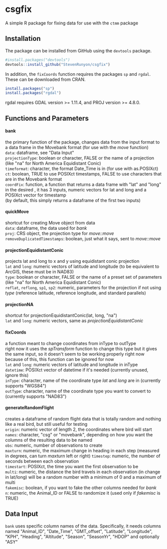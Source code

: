 # csgfix
A simple R package for fixing data for use with the `ctmm` package

## Installation


The package can be installed from GitHub using the `devtools` package.    
```r
#install.packages("devtools")
devtools::install_github("StevenRunyon/csgfix")
```

In addition, the `fixCoords` function requires the packages `sp` and `rgdal`. These can be downloaded from CRAN.    
```r
install.packages("sp")
install.packages("rgdal")
```   
rgdal requires GDAL version >= 1.11.4, and PROJ version >= 4.8.0.

## Functions and Parameters
#### bank
  the primary function of the package, changes data from the input format to a data frame in the Movebank format (for use with the _move_ function)    
  `data`: dataframe, see "Data Input"    
  `projectionType`: boolean or character, FALSE or the name of a projection (like "na" for North America Equidistant Conic)     
  `timeformat`: character, the format Date_Time is in (for use with as.POSIXct)    
  `ct`: boolean, TRUE to use POSIXct timestamps, FALSE to use characters that are in the Movebank format    
  `coordFix`: function, a function that returns a data frame with "lat" and "long" in the desired , it has 3 inputs, numeric vectors for lat and long and a POSIXct vector for timestamp    
    (by default, this simply returns a dataframe of the first two inputs)

#### quickMove    
  shortcut for creating Move object from data   
  `data`: dataframe, the data used for _bank_   
  `proj`: CRS object, the projection type for _move::move_    
  `removeDuplicatedTimestamps`: boolean, just what it says, sent to _move::move_    

#### projectionEquidistantConic    
  projects lat and long to x and y using equidistant conic projection    
  `lat` and `long`: numeric vectors of latitude and longitude (to be equivalent to ArcGIS, these must be in NAD83)     
  `type`: boolean or character, FALSE or the name of a preset set of parameters (like "na" for North America Equidistant Conic)    
  `reflat`, `reflong`, `sp1`, `sp2`: numeric, parameters for the projection if not using _type_ (reference latitude, reference longitude, and standard parallels)    

#### projectionNA    
  shortcut for projectionEquidistantConic(lat, long, "na")     
  `lat` and `long`: numeric vectors, same as _projectionEquidistantConic_       
   
#### fixCoords    
  a function meant to change coordinates from inType to outType      
  right now it uses the _spTransform_ function to change this type but it gives the same input, so it doesn't seem to be working properly right now
  because of this, this function can be ignored for now    
  `lat` and `long`: numeric vectors of latitude and longitude in inType    
  `datetime`: POSIXct vector of datetime if it's needed (currently unused, ignore this)    
  `inType`: character, name of the coordinate type _lat_ and _long_ are in (currently supports "WGS84")     
  `outType`: character, name of the coordinate type you want to convert to (currently supports "NAD83")    

#### generateRandomFlight    
  creates a dataframe of random flight data that is totally random and nothing like a real bird, but still useful for testing     
  `origin`: numeric vector of length 2, the coordinates where bird will start    
  `names`: character, "csg" or "movebank", depending on how you want the columns of the resulting data to be named    
  `obs`: numeric, number of observations to create    
  `maxturn`: numeric, the maximum change in heading in each step (measured in degrees, can turn _maxturn_ left or right)
  `timestep`: numeric, the number of seconds between each observation    
  `timestart`: POSIXct, the time you want the first observation to be    
  `multi`: numeric, the distance the bird travels in each observation (in change in lat/long) will be a random number with a minimum of 0 and a maximum of multi    
  `fakemisc`: boolean, if you want to fake the other columns needed for _bank_    
  `n`: numeric, the Animal_ID or FALSE to randomize it (used only if _fakemisc_ is TRUE)    
 
## Data Input    
`bank` uses specific column names of the data. Specifically, it needs columns named
"Animal_ID", "Date_Time", "GMT_offset", "Latitude", "Longitude", "KPH", "Heading", "Altitude", "Season", "SeasonYr", "HDOP"
and optionally "ASY"
